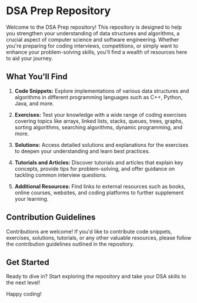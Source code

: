 # DSA Prep Repository

Welcome to the DSA Prep repository! This repository is designed to help you strengthen your understanding of data structures and algorithms, a crucial aspect of computer science and software engineering. Whether you're preparing for coding interviews, competitions, or simply want to enhance your problem-solving skills, you'll find a wealth of resources here to aid your journey.

## What You'll Find

1. **Code Snippets:** Explore implementations of various data structures and algorithms in different programming languages such as C++, Python, Java, and more.

2. **Exercises:** Test your knowledge with a wide range of coding exercises covering topics like arrays, linked lists, stacks, queues, trees, graphs, sorting algorithms, searching algorithms, dynamic programming, and more.

3. **Solutions:** Access detailed solutions and explanations for the exercises to deepen your understanding and learn best practices.

4. **Tutorials and Articles:** Discover tutorials and articles that explain key concepts, provide tips for problem-solving, and offer guidance on tackling common interview questions.

5. **Additional Resources:** Find links to external resources such as books, online courses, websites, and coding platforms to further supplement your learning.

## Contribution Guidelines

Contributions are welcome! If you'd like to contribute code snippets, exercises, solutions, tutorials, or any other valuable resources, please follow the contribution guidelines outlined in the repository.

## Get Started

Ready to dive in? Start exploring the repository and take your DSA skills to the next level!

Happy coding!
